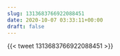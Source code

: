 ```yaml
---
slug: 1313683766922088451
date: 2020-10-07 03:33:11+00:00
draft: false
---
```


{{< tweet 1313683766922088451 >}}
